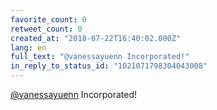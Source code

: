 ```yaml
---
favorite_count: 0
retweet_count: 0
created_at: "2018-07-22T16:40:02.000Z"
lang: en
full_text: "@vanessayuenn Incorporated!"
in_reply_to_status_id: "1021071798304043008"
---
```


[@vanessayuenn](https://twitter.com/vanessayuenn) Incorporated!
